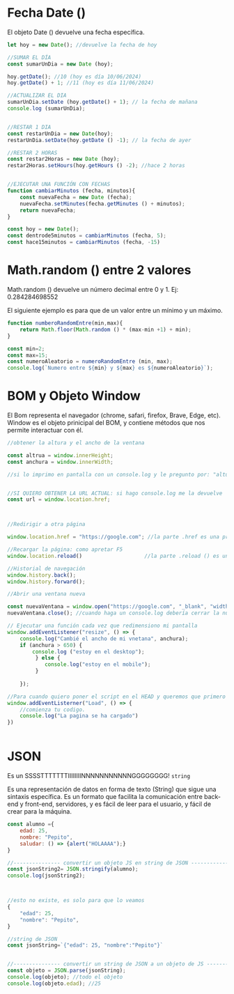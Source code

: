 # Fecha Date () 

El objeto Date () devuelve una fecha específica. 

```js
let hoy = new Date(); //devuelve la fecha de hoy 

//SUMAR EL DÍA
const sumarUnDia = new Date (hoy);

hoy.getDate(); //10 (hoy es día 10/06/2024)
hoy.getDate() + 1; //11 (hoy es día 11/06/2024)

//ACTUALIZAR EL DIA 
sumarUnDia.setDate (hoy.getDate() + 1); // la fecha de mañana
console.log (sumarUnDia); 


//RESTAR 1 DIA
const restarUnDia = new Date(hoy);
restarUnDia.setDate(hoy.getDate () -1); // la fecha de ayer 

//RESTAR 2 HORAS
const restar2Horas = new Date (hoy);
restar2Horas.setHours(hoy.getHours () -2); //hace 2 horas 


//EJECUTAR UNA FUNCIÓN CON FECHAS 
function cambiarMinutos (fecha, minutos){
    const nuevaFecha = new Date (fecha);
    nuevaFecha.setMinutes(fecha.getMinutes () + minutos);
    return nuevaFecha;
}

const hoy = new Date();
const dentrode5minutos = cambiarMinutos (fecha, 5);
const hace15minutos = cambiarMinutos (fecha, -15)

```

# Math.random () entre 2 valores

Math.random () devuelve un número decimal entre 0 y 1. Ej: 0.284284698552

El siguiente ejemplo es para que de un valor entre un mínimo y un máximo. 

```js
function numberoRandomEntre(min,max){
    return Math.floor(Math.random () * (max-min +1) + min);
}

const min=2;
const max=15;
const numeroAleatorio = numeroRandomEntre (min, max); 
console.log(`Numero entre ${min} y ${max} es ${numeroAleatorio}`);


```

# BOM y Objeto Window

El Bom representa el navegador (chrome, safari, firefox, Brave, Edge, etc).
Window es el objeto prinicipal del BOM, y contiene métodos que nos permite interactuar con él. 

```js
//obtener la altura y el ancho de la ventana

const altrua = window.innerHeight;
const anchura = window.innerWidth; 

//si lo imprimo en pantalla con un console.log y le pregunto por: "altura" me devuelve "altura: 883px" y si pongo "anchura" me devuelve "anchura: 995px". 


//SI QUIERO OBTENER LA URL ACTUAL: si hago console.log me la devuelve 
const url = window.location.href;



//Redirigir a otra página

window.location.href = "https://google.com"; //la parte .href es una propiedad

//Recargar la página: como apretar F5
window.location.reload()                    //la parte .reload () es un método

//Historial de navegación 
window.history.back();
window.history.forward();

//Abrir una ventana nueva 

const nuevaVentana = window.open("https://google.com", "_blank", "width=600, height=400");
nuevaVentana.close(); //cuando haga un console.log debería cerrar la nueva ventana que he abierto antes. 

// Ejecutar una función cada vez que redimensiono mi pantalla 
window.addEventListener("resize", () => {
    console.log("Cambié el ancho de mi vnetana", anchura);
    if (anchura > 650) { 
        console.log ("estoy en el desktop");
         } else {
            console.log("estoy en el mobile");
         }
    
    }); 

//Para cuando quiero poner el script en el HEAD y queremos que primero lea el html y luego el script. 
window.addEventListerner("Load", () => {
    //comienza tu codigo. 
    console.log("La pagina se ha cargado")
})



```
# JSON

Es un SSSSTTTTTTTIIIIIIIINNNNNNNNNNNGGGGGGGG! `string` 

Es una representación de datos en forma de texto (String) que sigue una sintaxis específica. Es un formato que facilita la comunicación entre back-end y front-end, servidores, y es fácil de leer para el usuario, y fácil de crear para la máquina. 

```javascript
const alumno ={
    edad: 25,
    nombre: "Pepito",
    saludar: () => {alert("HOLAAAA");}
}

//--------------- convertir un objeto JS en string de JSON ---------------
const jsonString2= JSON.stringify(alumno);
console.log(jsonString2); 



//esto no existe, es solo para que lo veamos
{
    "edad": 25,
    "nombre": "Pepito",
}

//string de JSON 
const jsonString=`{"edad": 25, "nombre":"Pepito"}`


//--------------- convertir un string de JSON a un objeto de JS ---------------
const objeto = JSON.parse(jsonString);
console.log(objeto); //todo el objeto 
console.log(objeto.edad); //25


```
